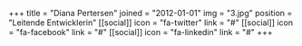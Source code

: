 +++
title = "Diana Pertersen"
joined = "2012-01-01"
img = "3.jpg"
position = "Leitende Entwicklerin"
[[social]]
  icon = "fa-twitter"
  link = "#"
[[social]]
  icon = "fa-facebook"
  link = "#"
[[social]]
  icon = "fa-linkedin"
  link = "#"
+++
